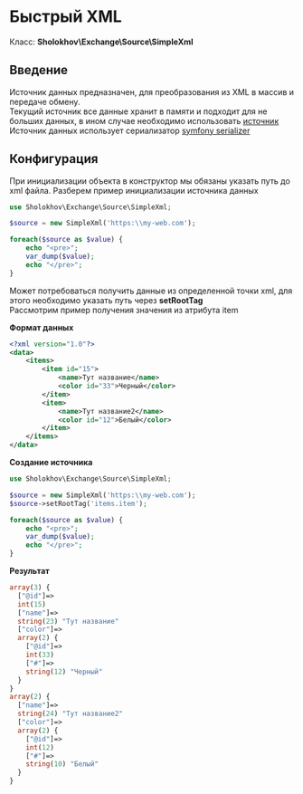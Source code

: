 # Быстрый XML

Класс: **Sholokhov\Exchange\Source\SimpleXml**


## Введение

Источник данных предназначен, для преобразования из XML в массив и передаче обмену.  
Текущий источник все данные хранит в памяти и подходит для не больших данных, в ином случае необходимо использовать [источник](/source/xml-db)  
Источник данных использует сериализатор [symfony serializer](https://github.com/symfony/serializer-pack/releases/tag/v1.3.0)

## Конфигурация

При инициализации объекта в конструктор мы обязаны указать путь до xml файла.
Разберем пример инициализации источника данных

```php
use Sholokhov\Exchange\Source\SimpleXml;

$source = new SimpleXml('https:\\my-web.com');

foreach($source as $value) {
    echo "<pre>";
    var_dump($value);
    echo "</pre>";
}
```

Может потребоваться получить данные из определенной точки xml, для этого необходимо указать путь через **setRootTag**  
Рассмотрим пример получения значения из атрибута item

**Формат данных**

```xml
<?xml version="1.0"?>
<data>
    <items>
        <item id="15">
            <name>Тут название</name>
            <color id="33">Черный</color>
        </item>
        <item>
            <name>Тут название2</name>
            <color id="12">Белый</color>
        </item>
    </items>
</data>
```

**Создание источника**
```php
use Sholokhov\Exchange\Source\SimpleXml;

$source = new SimpleXml('https:\\my-web.com');
$source->setRootTag('items.item');

foreach($source as $value) {
    echo "<pre>";
    var_dump($value);
    echo "</pre>";
}
```

**Результат**
```php
array(3) {
  ["@id"]=>
  int(15)
  ["name"]=>
  string(23) "Тут название"
  ["color"]=>
  array(2) {
    ["@id"]=>
    int(33)
    ["#"]=>
    string(12) "Черный"
  }
}
array(2) {
  ["name"]=>
  string(24) "Тут название2"
  ["color"]=>
  array(2) {
    ["@id"]=>
    int(12)
    ["#"]=>
    string(10) "Белый"
  }
}
```